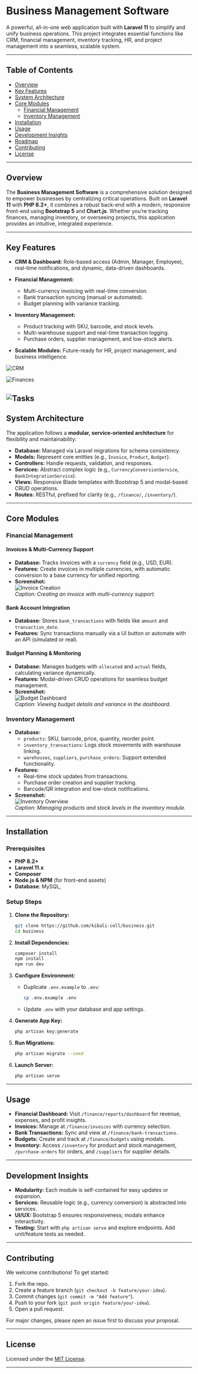 # Business Management Software

A powerful, all-in-one web application built with **Laravel 11** to simplify and unify business operations. This project integrates essential functions like CRM, financial management, inventory tracking, HR, and project management into a seamless, scalable system.

---

## Table of Contents

- [Overview](#overview)
- [Key Features](#key-features)
- [System Architecture](#system-architecture)
- [Core Modules](#core-modules)
  - [Financial Management](#financial-management)
  - [Inventory Management](#inventory-management)
- [Installation](#installation)
- [Usage](#usage)
- [Development Insights](#development-insights)
- [Roadmap](#roadmap)
- [Contributing](#contributing)
- [License](#license)

---

## Overview

The **Business Management Software** is a comprehensive solution designed to empower businesses by centralizing critical operations. Built on **Laravel 11** with **PHP 8.2+**, it combines a robust back-end with a modern, responsive front-end using **Bootstrap 5** and **Chart.js**. Whether you’re tracking finances, managing inventory, or overseeing projects, this application provides an intuitive, integrated experience.

---

## Key Features

- **CRM & Dashboard:** Role-based access (Admin, Manager, Employee), real-time notifications, and dynamic, data-driven dashboards.

- **Financial Management:**  
  - Multi-currency invoicing with real-time conversion.  
  - Bank transaction syncing (manual or automated).  
  - Budget planning with variance tracking.  
- **Inventory Management:**  
  - Product tracking with SKU, barcode, and stock levels.  
  - Multi-warehouse support and real-time transaction logging.  
  - Purchase orders, supplier management, and low-stock alerts.  
- **Scalable Modules:** Future-ready for HR, project management, and business intelligence.

![CRM](images/crm.png) 

![Finances](images/finance.png) 

![Tasks](images/tasks.png) 
---

## System Architecture

The application follows a **modular, service-oriented architecture** for flexibility and maintainability:

- **Database:** Managed via Laravel migrations for schema consistency.  
- **Models:** Represent core entities (e.g., `Invoice`, `Product`, `Budget`).  
- **Controllers:** Handle requests, validation, and responses.  
- **Services:** Abstract complex logic (e.g., `CurrencyConversionService`, `BankIntegrationService`).  
- **Views:** Responsive Blade templates with Bootstrap 5 and modal-based CRUD operations.  
- **Routes:** RESTful, prefixed for clarity (e.g., `/finance/`, `/inventory/`).  

---

## Core Modules

### Financial Management

#### Invoices & Multi-Currency Support
- **Database:** Tracks invoices with a `currency` field (e.g., USD, EUR).  
- **Features:** Create invoices in multiple currencies, with automatic conversion to a base currency for unified reporting.  
- **Screenshot:**  
  ![Invoice Creation](images/invoice.png)  
  *Caption: Creating an invoice with multi-currency support.*

#### Bank Account Integration
- **Database:** Stores `bank_transactions` with fields like `amount` and `transaction_date`.  
- **Features:** Sync transactions manually via a UI button or automate with an API (simulated or real).  

#### Budget Planning & Monitoring
- **Database:** Manages budgets with `allocated` and `actual` fields, calculating variance dynamically.  
- **Features:** Modal-driven CRUD operations for seamless budget management.  
- **Screenshot:**  
  ![Budget Dashboard](images/budget-dashboard.png)  
  *Caption: Viewing budget details and variance in the dashboard.*

### Inventory Management

- **Database:**  
  - `products`: SKU, barcode, price, quantity, reorder point.  
  - `inventory_transactions`: Logs stock movements with warehouse linking.  
  - `warehouses`, `suppliers`, `purchase_orders`: Support extended functionality.  
- **Features:**  
  - Real-time stock updates from transactions.  
  - Purchase order creation and supplier tracking.  
  - Barcode/QR integration and low-stock notifications.  
- **Screenshot:**  
  ![Inventory Overview](images/inventory.png)  
  *Caption: Managing products and stock levels in the inventory module.*

---

## Installation

### Prerequisites
- **PHP 8.2+**  
- **Laravel 11.x**  
- **Composer**  
- **Node.js & NPM** (for front-end assets)  
- **Database**: MySQL, 

### Setup Steps
1. **Clone the Repository:**  
   ```bash
   git clone https://github.com/kibali-cell/business.git
   cd business
   ```

2. **Install Dependencies:**  
   ```bash
   composer install
   npm install
   npm run dev
   ```

3. **Configure Environment:**  
   - Duplicate `.env.example` to `.env`:  
     ```bash
     cp .env.example .env
     ```
   - Update `.env` with your database and app settings.

4. **Generate App Key:**  
   ```bash
   php artisan key:generate
   ```

5. **Run Migrations:**  
   ```bash
   php artisan migrate --seed
   ```

6. **Launch Server:**  
   ```bash
   php artisan serve
   ```

---

## Usage

- **Financial Dashboard:** Visit `/finance/reports/dashboard` for revenue, expenses, and profit insights.  
- **Invoices:** Manage at `/finance/invoices` with currency selection.  
- **Bank Transactions:** Sync and view at `/finance/bank-transactions`.  
- **Budgets:** Create and track at `/finance/budgets` using modals.  
- **Inventory:** Access `/inventory` for product and stock management, `/purchase-orders` for orders, and `/suppliers` for supplier details.

---

## Development Insights

- **Modularity:** Each module is self-contained for easy updates or expansion.  
- **Services:** Reusable logic (e.g., currency conversion) is abstracted into services.  
- **UI/UX:** Bootstrap 5 ensures responsiveness; modals enhance interactivity.  
- **Testing:** Start with `php artisan serve` and explore endpoints. Add unit/feature tests as needed.

---


## Contributing

We welcome contributions! To get started:  
1. Fork the repo.  
2. Create a feature branch (`git checkout -b feature/your-idea`).  
3. Commit changes (`git commit -m "Add feature"`).  
4. Push to your fork (`git push origin feature/your-idea`).  
5. Open a pull request.  

For major changes, please open an issue first to discuss your proposal.

---

## License

Licensed under the [MIT License](LICENSE).

---